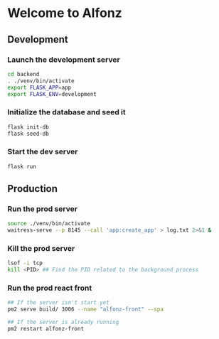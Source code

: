 # Welcome to Alfonz

## Development

### Launch the development server

```bash
cd backend
. ./venv/bin/activate
export FLASK_APP=app
export FLASK_ENV=development
```

### Initialize the database and seed it

```bash
flask init-db
flask seed-db
```

### Start the dev server

```bash
flask run
```

## Production

### Run the prod server

```bash
source ./venv/bin/activate
waitress-serve --p 8145 --call 'app:create_app' > log.txt 2>&1 &
```

### Kill the prod server

```bash
lsof -i tcp
kill <PID> ## Find the PID related to the background process
```

### Run the prod react front

```bash
## If the server isn't start yet
pm2 serve build/ 3006 --name "alfonz-front" --spa

## If the server is already running
pm2 restart alfonz-front
```